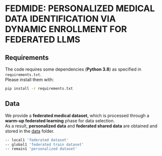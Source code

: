 # FEDMIDE: PERSONALIZED MEDICAL DATA IDENTIFICATION VIA DYNAMIC ENROLLMENT FOR FEDERATED LLMS

## Requirements

The code requires some dependencies (**Python 3.8**) as specified in `requirements.txt`.  
Please install them with:

```bash
pip install -r requirements.txt
```

## Data

We provide a **federated medical dataset**, which is processed through a **warm-up federated learning** phase for data selection.  
As a result, **personalized data** and **federated shared data** are obtained and stored in the [data](https://github.com/XiangLi02/FedMIDE/tree/main/data) folder.

```bash
-- local1 'federated dataset'
-- global1 'federated train dataset'
-- remain1 'personalized dataset'
```
